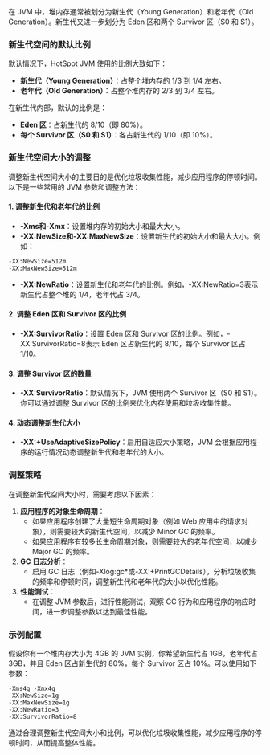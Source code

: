 在 JVM 中，堆内存通常被划分为新生代（Young Generation）和老年代（Old Generation）。新生代又进一步划分为 Eden 区和两个 Survivor 区（S0 和 S1）。
### 新生代空间的默认比例
默认情况下，HotSpot JVM 使用的比例大致如下：

- **新生代（Young Generation）**：占整个堆内存的 1/3 到 1/4 左右。
- **老年代（Old Generation）**：占整个堆内存的 2/3 到 3/4 左右。

在新生代内部，默认的比例是：

- **Eden 区**：占新生代的 8/10（即 80%）。
- **每个 Survivor 区（S0 和 S1）**：各占新生代的 1/10（即 10%）。
### 新生代空间大小的调整
调整新生代空间大小的主要目的是优化垃圾收集性能，减少应用程序的停顿时间。以下是一些常用的 JVM 参数和调整方法：
#### 1. 调整新生代和老年代的比例

- **-Xms和-Xmx**：设置堆内存的初始大小和最大大小。
- **-XX:NewSize和-XX:MaxNewSize**：设置新生代的初始大小和最大大小。例如：
```
-XX:NewSize=512m
-XX:MaxNewSize=512m
```

- **-XX:NewRatio**：设置新生代和老年代的比例。例如，-XX:NewRatio=3表示新生代占整个堆的 1/4，老年代占 3/4。
#### 2. 调整 Eden 区和 Survivor 区的比例

- **-XX:SurvivorRatio**：设置 Eden 区和 Survivor 区的比例。例如，-XX:SurvivorRatio=8表示 Eden 区占新生代的 8/10，每个 Survivor 区占 1/10。
#### 3. 调整 Survivor 区的数量

- **-XX:SurvivorRatio**：默认情况下，JVM 使用两个 Survivor 区（S0 和 S1）。你可以通过调整 Survivor 区的比例来优化内存使用和垃圾收集性能。
#### 4. 动态调整新生代大小

- **-XX:+UseAdaptiveSizePolicy**：启用自适应大小策略，JVM 会根据应用程序的运行情况动态调整新生代和老年代的大小。
### 调整策略
在调整新生代空间大小时，需要考虑以下因素：

1. **应用程序的对象生命周期**：
   - 如果应用程序创建了大量短生命周期对象（例如 Web 应用中的请求对象），则需要较大的新生代空间，以减少 Minor GC 的频率。
   - 如果应用程序有较多长生命周期对象，则需要较大的老年代空间，以减少 Major GC 的频率。
2. **GC 日志分析**：
   - 启用 GC 日志（例如-Xlog:gc*或-XX:+PrintGCDetails），分析垃圾收集的频率和停顿时间，调整新生代和老年代的大小以优化性能。
3. **性能测试**：
   - 在调整 JVM 参数后，进行性能测试，观察 GC 行为和应用程序的响应时间，进一步调整参数以达到最佳性能。
### 示例配置
假设你有一个堆内存大小为 4GB 的 JVM 实例，你希望新生代占 1GB，老年代占 3GB，并且 Eden 区占新生代的 80%，每个 Survivor 区占 10%。可以使用如下参数：
```
-Xms4g -Xmx4g
-XX:NewSize=1g 
-XX:MaxNewSize=1g
-XX:NewRatio=3
-XX:SurvivorRatio=8
```
通过合理调整新生代空间大小和比例，可以优化垃圾收集性能，减少应用程序的停顿时间，从而提高整体性能。
